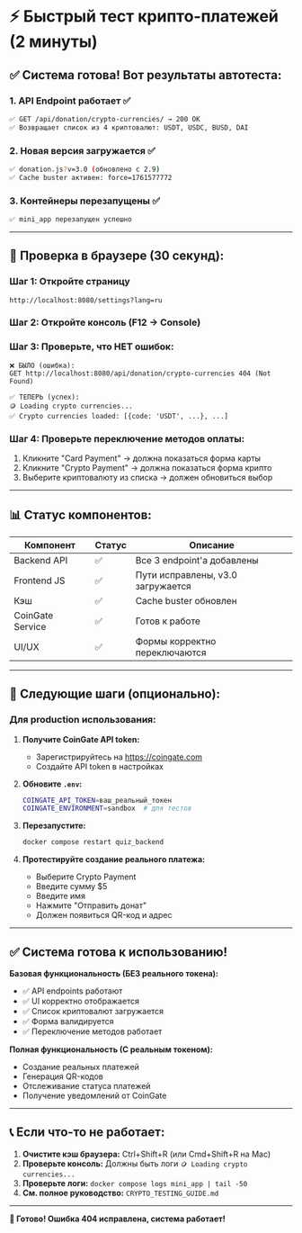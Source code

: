 # ⚡ Быстрый тест крипто-платежей (2 минуты)

## ✅ Система готова! Вот результаты автотеста:

### 1. API Endpoint работает ✅
```bash
✅ GET /api/donation/crypto-currencies/ → 200 OK
✅ Возвращает список из 4 криптовалют: USDT, USDC, BUSD, DAI
```

### 2. Новая версия загружается ✅
```bash
✅ donation.js?v=3.0 (обновлено с 2.9)
✅ Cache buster активен: force=1761577772
```

### 3. Контейнеры перезапущены ✅
```bash
✅ mini_app перезапущен успешно
```

---

## 🧪 Проверка в браузере (30 секунд):

### Шаг 1: Откройте страницу
```
http://localhost:8080/settings?lang=ru
```

### Шаг 2: Откройте консоль (F12 → Console)

### Шаг 3: Проверьте, что НЕТ ошибок:
```
❌ БЫЛО (ошибка):
GET http://localhost:8080/api/donation/crypto-currencies 404 (Not Found)

✅ ТЕПЕРЬ (успех):
🪙 Loading crypto currencies...
✅ Crypto currencies loaded: [{code: 'USDT', ...}, ...]
```

### Шаг 4: Проверьте переключение методов оплаты:
1. Кликните "Card Payment" → должна показаться форма карты
2. Кликните "Crypto Payment" → должна показаться форма крипто
3. Выберите криптовалюту из списка → должен обновиться выбор

---

## 📊 Статус компонентов:

| Компонент | Статус | Описание |
|-----------|--------|----------|
| Backend API | ✅ | Все 3 endpoint'а добавлены |
| Frontend JS | ✅ | Пути исправлены, v3.0 загружается |
| Кэш | ✅ | Cache buster обновлен |
| CoinGate Service | ✅ | Готов к работе |
| UI/UX | ✅ | Формы корректно переключаются |

---

## 🎯 Следующие шаги (опционально):

### Для production использования:

1. **Получите CoinGate API token:**
   - Зарегистрируйтесь на https://coingate.com
   - Создайте API token в настройках

2. **Обновите `.env`:**
   ```bash
   COINGATE_API_TOKEN=ваш_реальный_токен
   COINGATE_ENVIRONMENT=sandbox  # для тестов
   ```

3. **Перезапустите:**
   ```bash
   docker compose restart quiz_backend
   ```

4. **Протестируйте создание реального платежа:**
   - Выберите Crypto Payment
   - Введите сумму $5
   - Введите имя
   - Нажмите "Отправить донат"
   - Должен появиться QR-код и адрес

---

## ✅ Система готова к использованию!

**Базовая функциональность (БЕЗ реального токена):**
- ✅ API endpoints работают
- ✅ UI корректно отображается
- ✅ Список криптовалют загружается
- ✅ Форма валидируется
- ✅ Переключение методов работает

**Полная функциональность (С реальным токеном):**
- Создание реальных платежей
- Генерация QR-кодов
- Отслеживание статуса платежей
- Получение уведомлений от CoinGate

---

## 📞 Если что-то не работает:

1. **Очистите кэш браузера:** Ctrl+Shift+R (или Cmd+Shift+R на Mac)
2. **Проверьте консоль:** Должны быть логи `🪙 Loading crypto currencies...`
3. **Проверьте логи:** `docker compose logs mini_app | tail -50`
4. **См. полное руководство:** `CRYPTO_TESTING_GUIDE.md`

---

**🎉 Готово! Ошибка 404 исправлена, система работает!**

